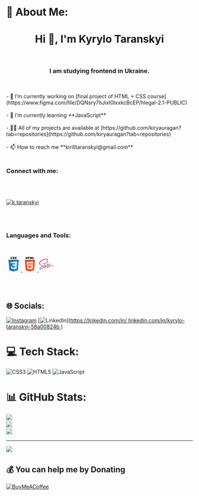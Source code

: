 # 💫 About Me:
<h1 align="center">Hi 👋, I'm Kyrylo Taranskyi</h1><br><h3 align="center">I am studying frontend in Ukraine.</h3><br><br>- 🔭 I’m currently working on [final project of HTML + CSS course](https://www.figma.com/file/DQNsry7hJixI0IxxkcBcEP/hlegal-2.1-PUBLIC)<br><br>- 🌱 I’m currently learning **JavaScript**<br><br>- 👨‍💻 All of my projects are available at [https://github.com/kiryauragan?tab=repositories](https://github.com/kiryauragan?tab=repositories)<br><br>- 📫 How to reach me **kirilltaranskyi@gmail.com**<br><br><h3 align="left">Connect with me:</h3><br><p align="left"><br><a href="https://instagram.com/k.taranskyi" target="blank"><img align="center" src="https://raw.githubusercontent.com/rahuldkjain/github-profile-readme-generator/master/src/images/icons/Social/instagram.svg" alt="k.taranskyi" height="30" width="40" /></a><br></p><br><br><h3 align="left">Languages and Tools:</h3><br><p align="left"> <a href="https://www.w3schools.com/css/" target="_blank" rel="noreferrer"> <img src="https://raw.githubusercontent.com/devicons/devicon/master/icons/css3/css3-original-wordmark.svg" alt="css3" width="40" height="40"/> </a> <a href="https://www.w3.org/html/" target="_blank" rel="noreferrer"> <img src="https://raw.githubusercontent.com/devicons/devicon/master/icons/html5/html5-original-wordmark.svg" alt="html5" width="40" height="40"/> </a> <a href="https://sass-lang.com" target="_blank" rel="noreferrer"> <img src="https://raw.githubusercontent.com/devicons/devicon/master/icons/sass/sass-original.svg" alt="sass" width="40" height="40"/> </a> </p><br><br>


## 🌐 Socials:
[![Instagram](https://img.shields.io/badge/Instagram-%23E4405F.svg?logo=Instagram&logoColor=white)](https://instagram.com/k.taranskyi) [![LinkedIn](https://img.shields.io/badge/LinkedIn-%230077B5.svg?logo=linkedin&logoColor=white)]([https://linkedin.com/in/ linkedin.com/in/kyrylo-taranskyi-58a00824b ](https://www.linkedin.com/in/kyrylo-taranskyi-58a00824b/)) 

# 💻 Tech Stack:
![CSS3](https://img.shields.io/badge/css3-%231572B6.svg?style=for-the-badge&logo=css3&logoColor=white) ![HTML5](https://img.shields.io/badge/html5-%23E34F26.svg?style=for-the-badge&logo=html5&logoColor=white) ![JavaScript](https://img.shields.io/badge/javascript-%23323330.svg?style=for-the-badge&logo=javascript&logoColor=%23F7DF1E)
# 📊 GitHub Stats:
![](https://github-readme-stats.vercel.app/api?username=kiryauragan&theme=dark&hide_border=false&include_all_commits=true&count_private=false)<br/>
![](https://github-readme-streak-stats.herokuapp.com/?user=kiryauragan&theme=dark&hide_border=false)<br/>
![](https://github-readme-stats.vercel.app/api/top-langs/?username=kiryauragan&theme=dark&hide_border=false&include_all_commits=true&count_private=false&layout=compact)

---
[![](https://visitcount.itsvg.in/api?id=kiryauragan&icon=5&color=11)](https://visitcount.itsvg.in)

  ## 💰 You can help me by Donating
  [![BuyMeACoffee](https://img.shields.io/badge/Buy%20Me%20a%20Coffee-ffdd00?style=for-the-badge&logo=buy-me-a-coffee&logoColor=black)](https://buymeacoffee.com/https://www.buymeacoffee.com/kiryauragan) 

  
<!-- Proudly created with GPRM ( https://gprm.itsvg.in ) -->


